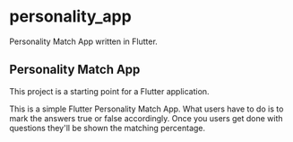 # personality_app

Personality Match App written in Flutter. 

## Personality Match App

This project is a starting point for a Flutter application.

This is a simple Flutter Personality Match App. 
What users have to do is to mark the answers true or false accordingly.
Once you users get done with questions they'll be shown the matching percentage.
